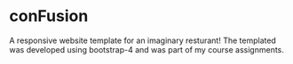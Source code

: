 #  conFusion
A responsive website template for an imaginary resturant! The templated was developed using bootstrap-4 and was part of my course assignments.
